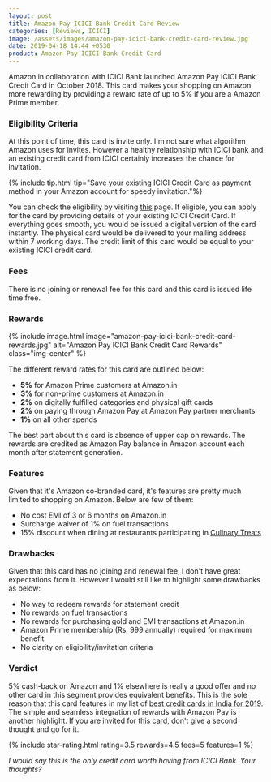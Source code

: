 ```yaml
---
layout: post
title: Amazon Pay ICICI Bank Credit Card Review
categories: [Reviews, ICICI]
image: /assets/images/amazon-pay-icici-bank-credit-card-review.jpg
date: 2019-04-18 14:44 +0530
product: Amazon Pay ICICI Bank Credit Card
---
```


Amazon in collaboration with ICICI Bank launched Amazon Pay ICICI Bank Credit Card in October 2018. This card makes your shopping on Amazon more rewarding by providing a reward rate of up to 5% if you are a Amazon Prime member.

### Eligibility Criteria

At this point of time, this card is invite only. I'm not sure what algorithm Amazon uses for invites. However a healthy relationship with ICICI bank and an existing credit card from ICICI certainly increases the chance for invitation.

{% include tip.html tip="Save your existing ICICI Credit Card as payment method in your Amazon account for speedy invitation."%}

You can check the eligibility by visiting [this](https://www.amazon.in/cbcc/marketpage) page. If eligible, you can apply for the card by providing details of your existing ICICI Credit Card. If everything goes smooth, you would be issued a digital version of the card instantly. The physical card would be delivered to your mailing address within 7 working days. The credit limit of this card would be equal to your existing ICICI credit card.

### Fees

There is no joining or renewal fee for this card and this card is issued life time free.

### Rewards

{% include image.html image="amazon-pay-icici-bank-credit-card-rewards.jpg" alt="Amazon Pay ICICI Bank Credit Card Rewards" class="img-center" %}

The different reward rates for this card are outlined below:

- **5%** for Amazon Prime customers at Amazon.in
- **3%** for non-prime customers at Amazon.in
- **2%** on digitally fulfilled categories and physical gift cards
- **2%** on paying through Amazon Pay at Amazon Pay partner merchants
- **1%** on all other spends

The best part about this card is absence of upper cap on rewards. The rewards are credited as Amazon Pay balance in Amazon account each month after statement generation.

### Features

Given that it's Amazon co-branded card, it's features are pretty much limited to shopping on Amazon. Below are few of them:

- No cost EMI of 3 or 6 months on Amazon.in
- Surcharge waiver of 1% on fuel transactions
- 15% discount when dining at restaurants participating in [Culinary Treats](https://www.icicibank.com/offers/brands/culinary-treats.page)

### Drawbacks

Given that this card has no joining and renewal fee, I don't have great expectations from it. However I would still like to highlight some drawbacks as below:

- No way to redeem rewards for statement credit
- No rewards on fuel transactions
- No rewards for purchasing gold and EMI transactions at Amazon.in
- Amazon Prime membership (Rs. 999 annually) required for maximum benefit
- No clarity on eligibility/invitation criteria

### Verdict

5% cash-back on Amazon and 1% elsewhere is really a good offer and no other card in this segment provides equivalent benefits. This is the sole reason that this card features in my list of [best credit cards in India for 2019](/best-credit-cards-of-2019-in-india/). The simple and seamless integration of rewards with Amazon Pay is another highlight. If you are invited for this card, don't give a second thought and go for it.

{% include star-rating.html rating=3.5 rewards=4.5 fees=5 features=1 %}

_I would say this is the only credit card worth having from ICICI Bank. Your thoughts?_

